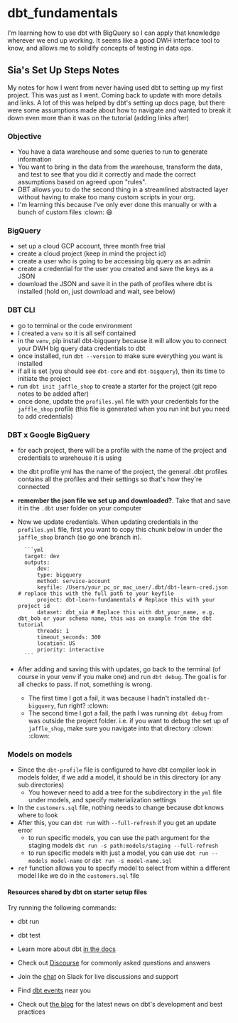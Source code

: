 # dbt_fundamentals

I'm learning how to use dbt with BigQuery so I can apply that knowledge wherever we end up working. It seems like a good DWH interface tool to know, and allows me to solidify concepts of testing in data ops.

## Sia's Set Up Steps Notes

My notes for how I went from never having used dbt to setting up my first project. This was just as I went. Coming back to update with more details and links. A lot of this was helped by dbt's setting up docs page, but there were some assumptions made about how to navigate and wanted to break it down even more than it was on the tutorial (adding links after)

### Objective

- You have a data warehouse and some queries to run to generate information
- You want to bring in the data from the warehouse, transform the data, and test to see that you did it correctly and made the correct assumptions based on agreed upon "rules".
- DBT allows you to do the second thing in a streamlined abstracted layer without having to make too many custom scripts in your org.
- I'm learning this because I've only ever done this manually or with a bunch of custom files :clown: :smile:

### BigQuery

- set up a cloud GCP account, three month free trial
- create a cloud project (keep in mind the project id)
- create a user who is going to be accessing big query as an admin
- create a credential for the user you created and save the keys as a JSON
- download the JSON and save it in the path of profiles where dbt is installed (hold on, just download and wait, see below)

### DBT CLI

- go to terminal or the code environment
- I created a `venv` so it is all self contained
- in the `venv`, pip install dbt-bigquery because it will allow you to connect your DWH big query data credentials to dbt
- once installed, run `dbt --version` to make sure everything you want is installed
- if all is set (you should see `dbt-core` and `dbt-bigquery`), then its time to initiate the project
- run `dbt init jaffle_shop` to create a starter for the project (git repo notes to be added after)
- once done, update the `profiles.yml` file with your credentials for the `jaffle_shop` profile (this file is generated when you run init but you need to add credentials)

### DBT x Google BigQuery

- for each project, there will be a profile with the name of the project and credentials to warehouse it is using
- the dbt profile yml has the name of the project, the general .dbt profiles contains all the profiles and their settings so that's how they're connected
- **remember the json file we set up and downloaded?**. Take that and save it in the `.dbt` user folder on your computer
- Now we update credentials. When updating credentials in the `profiles.yml` file, first you want to copy this chunk below in under the `jaffle_shop` branch (so go one branch in).

        ```yml
        target: dev
        outputs:
            dev:
            type: bigquery
            method: service-account
            keyfile: /Users/your_pc_or_mac_user/.dbt/dbt-learn-cred.json # replace this with the full path to your keyfile
            project: dbt-learn-fundamentals # Replace this with your project id
            dataset: dbt_sia # Replace this with dbt_your_name, e.g. dbt_bob or your schema name, this was an example from the dbt tutorial
            threads: 1
            timeout_seconds: 300
            location: US
            priority: interactive
        ```
- After adding and saving this with updates, go back to the terminal (of course in your venv if you make one) and run `dbt debug`. The goal is for all checks to pass. If not, something is wrong.
  - The first time I got a fail, it was because I hadn't installed `dbt-bigquery`, fun right? :clown:
  - The second time I got a fail, the path I was running `dbt debug` from was outside the project folder. i.e. if you want to debug the set up of `jaffle_shop`, make sure you navigate into that directory :clown: :clown:

### Models on models

- Since the `dbt-profile` file is configured to have dbt compiler look in models folder, if we add a model, it should be in this directory (or any sub directories)
  - You however need to add a tree for the subdirectory in the `yml` file under models, and specify materialization settings
- In the `customers.sql` file, nothing needs to change because dbt knows where to look
- After this, you can `dbt run` with `--full-refresh` if you get an update error
  - to run specific models, you can use the path argument for the staging models `dbt run -s path:models/staging --full-refresh`
  - to run specific models with just a model, you can use `dbt run --models model-name` or `dbt run -s model-name.sql`
- `ref` function allows you to specify model to select from within a different model like we do in the `customers.sql` file

#### Resources shared by dbt on starter setup files

Try running the following commands:

- dbt run
- dbt test

- Learn more about dbt [in the docs](https://docs.getdbt.com/docs/introduction)
- Check out [Discourse](https://discourse.getdbt.com/) for commonly asked questions and answers
- Join the [chat](https://community.getdbt.com/) on Slack for live discussions and support
- Find [dbt events](https://events.getdbt.com) near you
- Check out [the blog](https://blog.getdbt.com/) for the latest news on dbt's development and best practices
